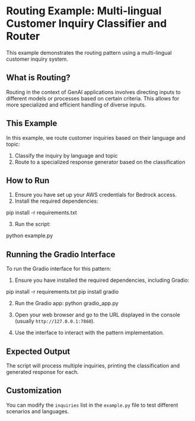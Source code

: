 # Routing Example: Multi-lingual Customer Inquiry Classifier and Router

This example demonstrates the routing pattern using a multi-lingual customer inquiry system.

## What is Routing?

Routing in the context of GenAI applications involves directing inputs to different models or processes based on certain criteria. This allows for more specialized and efficient handling of diverse inputs.

## This Example

In this example, we route customer inquiries based on their language and topic:

1. Classify the inquiry by language and topic
2. Route to a specialized response generator based on the classification

## How to Run

1. Ensure you have set up your AWS credentials for Bedrock access.
2. Install the required dependencies:

pip install -r requirements.txt

3. Run the script:

python example.py

## Running the Gradio Interface

To run the Gradio interface for this pattern:

1. Ensure you have installed the required dependencies, including Gradio:

pip install -r requirements.txt pip install gradio


2. Run the Gradio app:
python gradio_app.py


3. Open your web browser and go to the URL displayed in the console (usually `http://127.0.0.1:7860`).

4. Use the interface to interact with the pattern implementation.

## Expected Output

The script will process multiple inquiries, printing the classification and generated response for each.

## Customization

You can modify the `inquiries` list in the `example.py` file to test different scenarios and languages.


